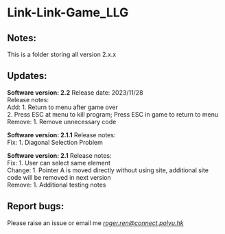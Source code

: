 # Link-Link-Game_LLG
## Notes:
This is a folder storing all version 2.x.x
## Updates:
**Software version: 2.2**
Release date: 2023/11/28\
Release notes:\
Add:    1. Return to menu after game over\
        2. Press ESC at menu to kill program; Press ESC in game to return to menu\
Remove: 1. Remove unnecessary code

**Software version: 2.1.1**
Release notes:\
Fix:    1. Diagonal Selection Problem

**Software version: 2.1**
Release notes:\
Fix:    1. User can select same element\
Change: 1. Pointer A is moved directly without using site, additional site code will be removed in next version\
Remove: 1. Additional testing notes

## Report bugs:
Please raise an issue or email me *roger.ren@connect.polyu.hk*
